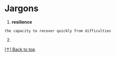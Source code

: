 # Jargons

1. **resilience**

```text
the capacity to recover quickly from difficulties
```

2. 
[[↑] Back to top](#Jargons)
